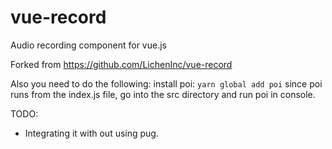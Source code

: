# vue-record
Audio recording component for vue.js

Forked from https://github.com/LichenInc/vue-record

Also you need to do the following:
install poi:
`yarn global add poi`
since poi runs from the index.js file, go into the src directory and run poi in console.


TODO:
- Integrating it with out using pug.